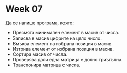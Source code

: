# Week 07

Да се напише програма, която:

  - Пресмята минимален елемент в масив от числа.
  - Записва в масив цифрите на цяло число.
  - Вмъква елемент на избрана позиция в масив.
  - Изтрива елемент от избрана позиция в масив.
  - Сортира масив от числа.
  - Проверява дали една матрица е долно триъгълна.
  - Транспонира матрица с числа.